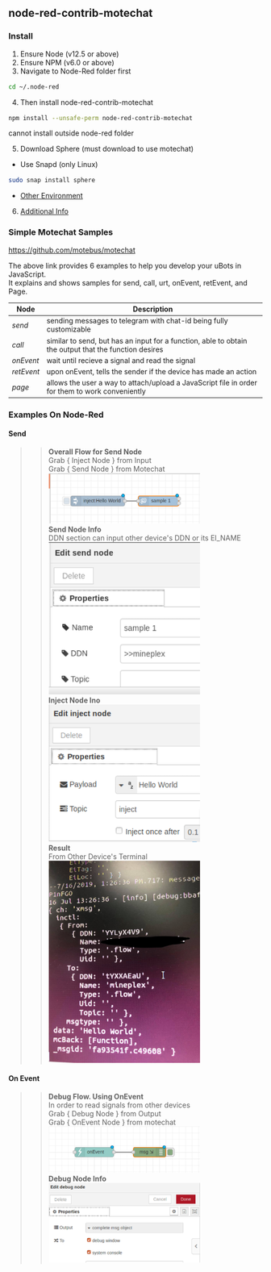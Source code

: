 ##  node-red-contrib-motechat

### Install

1. Ensure Node (v12.5 or above)
2. Ensure NPM (v6.0 or above)
3. Navigate to Node-Red folder first
```bash
cd ~/.node-red 
```
4. Then install node-red-contrib-motechat
```bash
npm install --unsafe-perm node-red-contrib-motechat
```
cannot install outside node-red folder

5. Download Sphere (must download to use motechat)
 - Use Snapd (only Linux)
```bash
sudo snap install sphere
```
 - [Other Environment](https://gitbook.ypcloud.com/sphere-s-user-s-guide/sphere-setup/untitled)

6. [Additional Info](docs/how-to-run.md)

### Simple Motechat Samples

 <https://github.com/motebus/motechat>

The above link provides 6 examples to help you develop your uBots in JavaScript. <br />
It explains and shows samples for send, call, urt, onEvent, retEvent, and Page.

Node| Description | 
--- | --- | 
*send* | sending messages to telegram with chat-id being fully customizable |
*call* | similar to send, but has an input for a function, able to obtain the output that the function desires |
*onEvent* | wait until recieve a signal and read the signal |
*retEvent* | upon onEvent, tells the sender if the device has made an action |
*page* | allows the user a way to attach/upload a JavaScript file in order for them to work conveniently |

### Examples On Node-Red

#### Send 
>>**Overall Flow for Send Node** <br />
>>Grab { Inject Node } from Input <br />
>>Grab { Send Node } from Motechat <br />
>><img src="/node-red-examples/sendflow.png" width="300"> <br />
>>**Send Node Info** <br />
>>DDN section can input other device's DDN or its EI_NAME <br />
>><img src="/node-red-examples/sendnodes.info.png" width="300"> <br />
>>**Inject Node Ino** <br />
>><img src="/node-red-examples/InjectSendNode.png" width="300"> <br />
>>**Result** <br />
>>From Other Device's Terminal <br />
>><img src="/node-red-examples/result.jpg" width="300"> <br />

#### On Event
>>**Debug Flow. Using OnEvent**  <br /> 
>>In order to read signals from other devices  <br />
>>Grab { Debug Node } from Output  <br />
>>Grab { OnEvent Node } from motechat <br />
>><img src="/node-red-examples/DebubFlow.png" width="300"> <br />
>>**Debug Node Info** <br />
>><img src="/node-red-examples/DebugNode.png" width="300"> <br />






